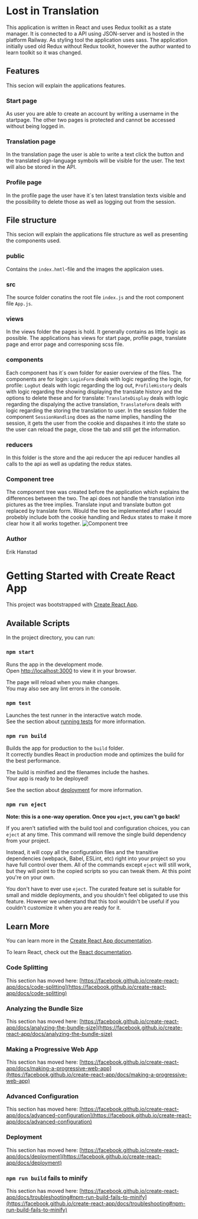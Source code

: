 # Lost in Translation
This application is written in React and uses Redux toolkit as a state manager. It is connected to a API using JSON-server and is hosted in the platform Railway. As styling tool the application uses sass. The application initially used old Redux without Redux toolkit, however the author wanted to learn toolkit so it was changed.

## Features
This secion will explain the applications features.

### Start page
As user you are able to create an account by writing a username in the startpage. The other two pages is protected and cannot be accessed without being logged in. 

### Translation page
In the translation page the user is able to write a text click the button and the translated sign-language symbols will be visible for the user. The text will also be stored in the API.

### Profile page
In the profile page the user have it´s ten latest translation texts visible and the possibility to delete those as well as logging out from the session.

## File structure
This secion will explain the applications file structure as well as presenting the components used.

### public
Contains the `index.hmtl`-file and the images the applicaion uses.

### src
The source folder conatins the root file `index.js` and the root component file `App.js`.

### views
In the views folder the pages is hold. It generally contains as little logic as possible. The applications has views for start page, profile page, translate page and error page and corresponing scss file.

### components
Each component has it´s own folder for easier overview of the files. The components are for login: `LoginForm` deals with logic regarding the login, for profile: `LogOut` deals with logic regarding the log out, `ProfileHistory` deals with logic regarding the showing displaying the translate history and the options to delete these and for translate: `TranslateDisplay` deals with logic regarding the dispalying the active translation, `TranslateForm` deals with logic regarding the storing the translation to user. In the session folder the component `SessionHandling` does as the name implies, handling the session, it gets the user from the cookie and dispashes it into the state so the user can reload the page, close the tab and still get the information.

### reducers
In this folder is the store and the api reducer the api reducer handles all calls to the api as well as updating the redux states.

### Component tree
The component tree was created before the application which explains the differences between the two. The api does not handle the translation into pictures as the tree implies. Translate input and translate button got replaced by translate form. Would the tree be implemented after I would probebly include both the cookie handling and Redux states to make it more clear how it all works together.
![Component tree](./public/images/Lost-in-Translation.png)

### Author
Erik Hanstad

# Getting Started with Create React App

This project was bootstrapped with [Create React App](https://github.com/facebook/create-react-app).

## Available Scripts

In the project directory, you can run:

### `npm start`

Runs the app in the development mode.\
Open [http://localhost:3000](http://localhost:3000) to view it in your browser.

The page will reload when you make changes.\
You may also see any lint errors in the console.

### `npm test`

Launches the test runner in the interactive watch mode.\
See the section about [running tests](https://facebook.github.io/create-react-app/docs/running-tests) for more information.

### `npm run build`

Builds the app for production to the `build` folder.\
It correctly bundles React in production mode and optimizes the build for the best performance.

The build is minified and the filenames include the hashes.\
Your app is ready to be deployed!

See the section about [deployment](https://facebook.github.io/create-react-app/docs/deployment) for more information.

### `npm run eject`

**Note: this is a one-way operation. Once you `eject`, you can't go back!**

If you aren't satisfied with the build tool and configuration choices, you can `eject` at any time. This command will remove the single build dependency from your project.

Instead, it will copy all the configuration files and the transitive dependencies (webpack, Babel, ESLint, etc) right into your project so you have full control over them. All of the commands except `eject` will still work, but they will point to the copied scripts so you can tweak them. At this point you're on your own.

You don't have to ever use `eject`. The curated feature set is suitable for small and middle deployments, and you shouldn't feel obligated to use this feature. However we understand that this tool wouldn't be useful if you couldn't customize it when you are ready for it.

## Learn More

You can learn more in the [Create React App documentation](https://facebook.github.io/create-react-app/docs/getting-started).

To learn React, check out the [React documentation](https://reactjs.org/).

### Code Splitting

This section has moved here: [https://facebook.github.io/create-react-app/docs/code-splitting](https://facebook.github.io/create-react-app/docs/code-splitting)

### Analyzing the Bundle Size

This section has moved here: [https://facebook.github.io/create-react-app/docs/analyzing-the-bundle-size](https://facebook.github.io/create-react-app/docs/analyzing-the-bundle-size)

### Making a Progressive Web App

This section has moved here: [https://facebook.github.io/create-react-app/docs/making-a-progressive-web-app](https://facebook.github.io/create-react-app/docs/making-a-progressive-web-app)

### Advanced Configuration

This section has moved here: [https://facebook.github.io/create-react-app/docs/advanced-configuration](https://facebook.github.io/create-react-app/docs/advanced-configuration)

### Deployment

This section has moved here: [https://facebook.github.io/create-react-app/docs/deployment](https://facebook.github.io/create-react-app/docs/deployment)

### `npm run build` fails to minify

This section has moved here: [https://facebook.github.io/create-react-app/docs/troubleshooting#npm-run-build-fails-to-minify](https://facebook.github.io/create-react-app/docs/troubleshooting#npm-run-build-fails-to-minify)
